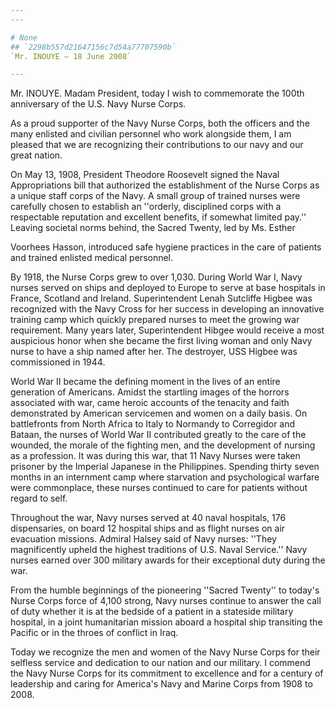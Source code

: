 ```yaml
---
---

# None
## `2298b557d21647156c7d54a77707590b`
`Mr. INOUYE — 18 June 2008`

---
```


 Mr. INOUYE. Madam President, today I wish to commemorate the 
100th anniversary of the U.S. Navy Nurse Corps.

As a proud supporter of the Navy Nurse Corps, both the officers and 
the many enlisted and civilian personnel who work alongside them, I am 
pleased that we are recognizing their contributions to our navy and our 
great nation.

On May 13, 1908, President Theodore Roosevelt signed the Naval 
Appropriations bill that authorized the establishment of the Nurse 
Corps as a unique staff corps of the Navy. A small group of trained 
nurses were carefully chosen to establish an ''orderly, disciplined 
corps with a respectable reputation and excellent benefits, if somewhat 
limited pay.'' Leaving societal norms behind, the Sacred Twenty, led by 
Ms. Esther


Voorhees Hasson, introduced safe hygiene practices in the care of 
patients and trained enlisted medical personnel.

By 1918, the Nurse Corps grew to over 1,030. During World War I, Navy 
nurses served on ships and deployed to Europe to serve at base 
hospitals in France, Scotland and Ireland. Superintendent Lenah 
Sutcliffe Higbee was recognized with the Navy Cross for her success in 
developing an innovative training camp which quickly prepared nurses to 
meet the growing war requirement. Many years later, Superintendent 
Hibgee would receive a most auspicious honor when she became the first 
living woman and only Navy nurse to have a ship named after her. The 
destroyer, USS Higbee was commissioned in 1944.

World War II became the defining moment in the lives of an entire 
generation of Americans. Amidst the startling images of the horrors 
associated with war, came heroic accounts of the tenacity and faith 
demonstrated by American servicemen and women on a daily basis. On 
battlefronts from North Africa to Italy to Normandy to Corregidor and 
Bataan, the nurses of World War II contributed greatly to the care of 
the wounded, the morale of the fighting men, and the development of 
nursing as a profession. It was during this war, that 11 Navy Nurses 
were taken prisoner by the Imperial Japanese in the Philippines. 
Spending thirty seven months in an internment camp where starvation and 
psychological warfare were commonplace, these nurses continued to care 
for patients without regard to self.

Throughout the war, Navy nurses served at 40 naval hospitals, 176 
dispensaries, on board 12 hospital ships and as flight nurses on air 
evacuation missions. Admiral Halsey said of Navy nurses: ''They 
magnificently upheld the highest traditions of U.S. Naval Service.'' 
Navy nurses earned over 300 military awards for their exceptional duty 
during the war.

From the humble beginnings of the pioneering ''Sacred Twenty'' to 
today's Nurse Corps force of 4,100 strong, Navy nurses continue to 
answer the call of duty whether it is at the bedside of a patient in a 
stateside military hospital, in a joint humanitarian mission aboard a 
hospital ship transiting the Pacific or in the throes of conflict in 
Iraq.

Today we recognize the men and women of the Navy Nurse Corps for 
their selfless service and dedication to our nation and our military. I 
commend the Navy Nurse Corps for its commitment to excellence and for a 
century of leadership and caring for America's Navy and Marine Corps 
from 1908 to 2008.
